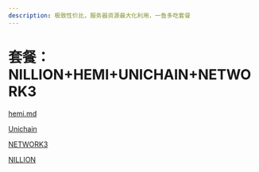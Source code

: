 ```yaml
---
description: 极致性价比，服务器资源最大化利用，一鱼多吃套餐
---
```


# 套餐：NILLION+HEMI+UNICHAIN+NETWORK3

[hemi.md](hemi.md "mention")

[Unichain](https://docs.node-x.xyz/chan-pin-shou-ce/yi-jian-bu-shu/unichain)

[NETWORK3](network3.md)

[NILLION](nillion.md)
